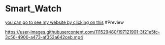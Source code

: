 # Smart_Watch
[you can go to see my website by clicking on this](https://sanjoy9800.github.io/Smart_Watch)
#Preview

https://user-images.githubusercontent.com/111529480/197121901-3f21e5fc-3c56-4900-a473-af353a642ceb.mp4

